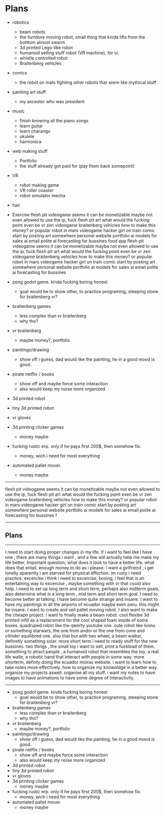 # Plans 
- robotics
	- beam robots 
	- the furniture moving robot, small thing that kinda lifts from the botttom almost swarm. 
	- 3d printed Lego-like robot
	- humanoid selling stuff robot (VR machine), for vr. 
	- whistle controlled robot
	- Braitenberg vehicles
- comics
	- the robot on mats fighting other robots that seem like mythical stuff
- painting art stuff
	- my ancestor who was president
- music
	- finish knowing all the piano songs
	- learn guitar
	- learn charango
	- ukulele
	- harmonica
- web making stuff
	- Portfolio
	- the stuff already got paid for (pay them back somepoint)
- VR
	- robot making game
	- VR roller coaster
	- robot simulator mecha 
- hair 
- Exercise
flesh pit videogame
	seems it can be monetizable
	maybe not even allowed to use the ip, fuck
flesh pit art
	what would the fucking point even be
vr zen videogame braitenberg vehicles
	how to make this money? or popular
robot in mars videogame
hacker girl on train comic
	start by posting art somewhere
personal website
	portfolio
ai models for sales
ai email polite
ai forecasting for bussines
food app
flesh pit videogame
	seems it can be monetizable
	maybe not even allowed to use the ip, fuck
flesh pit art
	what would the fucking point even be
vr zen videogame braitenberg vehicles
	how to make this money? or popular
robot in mars videogame
hacker girl on train comic
	start by posting art somewhere
personal website
	portfolio
ai models for sales
ai email polite
ai forecasting for bussines

- pong godot game. kinda fucking boring honest
	- goal would be to show other, to practice programing, steeping stone for braitenberg vr?
- braitenberg games
	- less complex than vr braitenberg
	- why tho?
- vr braitenberg
	- maybe money?, portfolio
- paintings/drawing
	- show off i guess, dad would like the painting, he in a good mood is good.
- pirate netflix / books
	- show off and maybe force some interaction
	- also would keep my noise more organized
- 3d printed robot
- tiny 3d printed robot
- vr gloves
- 3d printing clicker games
	- money maybe
- fucking rustic erp. only if he pays first 200$, then somehow fix. 
	- money, wich i need for most everything
- automated pallet mover. 
	- money maybe
----
flesh pit videogame
	seems it can be monetizable
	maybe not even allowed to use the ip, fuck
flesh pit art
	what would the fucking point even be
vr zen videogame braitenberg vehicles
	how to make this money? or popular
robot in mars videogame
hacker girl on train comic
	start by posting art somewhere
personal website
	portfolio
ai models for sales
ai email polite
ai forecasting for bussines
f

---

## Plans
---
I need to start doing proper changes in my life. if i want to feel like i have one , there are many things i want , and a few will actually help me make my life better, Important question, what does it look to have a better life. what does that entail. enough money to do as i please.  I want a girlfriend , i get lonelly aparently i am starved for physical affection. im rusty i need practice. excercise i think i need to excercise, boxing, i feel that is an entertaining way to excercise , maybe something with vr that could also help. I need to set up long term and short term, perhaps also midterm goals, also determine what is a long term , mid term and short term goal. I need to become better at talking. I have become quite strange and insane. I want to have my paintings in all the airports of ecuador maybe even peru. this might be insane. I want to create and sell pallet moving robot. I also want to make the cheapo project. i want to finally make a beam robot. cool flexibe 3d printed infill as a replacement for the cool shaped foam inside of some boxes. quadruped robot like the qwerty youtube one. cute robot like loona or something starwars, the one from andor or the one from cone and cilinder equilibred one. also that but with two wheel, a beam walker, definetly something solar. more short term i need to ready stuff for the new bussines. two things , the small toy i want to sell, print a fuckload of them. something to atract people , a humanoid robot that resembles the toy, a real life walle, a robotic hand that interact with people in some way. more shorterm, definty doing the ecuador moiras website. i want to learn how to take notes more effectively. how to organize my knowoldge in a better way. organize my projects aswell. organise all my stuff. i want my notes to have images to have animations to have some degree of interactivity. 

---
- pong godot game. kinda fucking boring honest
	- goal would be to show other, to practice programing, steeping stone for braitenberg vr?
- braitenberg games
	- less complex than vr braitenberg
	- why tho?
- vr braitenberg
	- maybe money?, portfolio
- paintings/drawing
	- show off i guess, dad would like the painting, he in a good mood is good.
- pirate netflix / books
	- show off and maybe force some interaction
	- also would keep my noise more organized
- 3d printed robot
- tiny 3d printed robot
- vr gloves
- 3d printing clicker games
	- money maybe
- fucking rustic erp. only if he pays first 200$, then somehow fix. 
	- money, wich i need for most everything
- automated pallet mover. 
	- money maybe
 